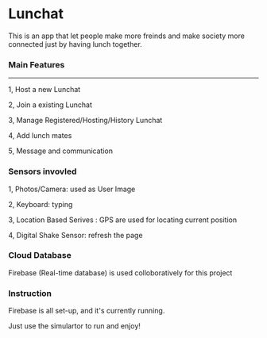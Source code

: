 # Lunchat

This is an app that let people make more freinds and make society more connected just by having lunch together.

### Main Features
-----
1, Host a new Lunchat

2, Join a existing Lunchat

3, Manage Registered/Hosting/History Lunchat

4, Add lunch mates

5, Message and communication

### Sensors invovled
1, Photos/Camera: used as User Image

2, Keyboard: typing

3, Location Based Serives : GPS are used for locating current position

4, Digital Shake Sensor: refresh the page 

### Cloud Database
Firebase (Real-time database) is used colloboratively for this project

### Instruction
Firebase is all set-up, and it's currently running.

Just use the simulartor to run and enjoy!
